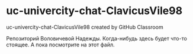# uc-univercity-chat-ClavicusVile98
uc-univercity-chat-ClavicusVile98 created by GitHub Classroom


Репозиторий Воловичевой Надежды. Когда-нибудь здесь будет что-то стоящее. А пока посмотрите на этот файл.

